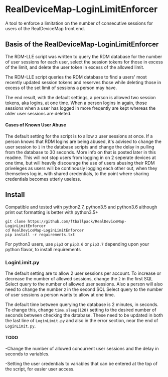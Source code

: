 # RealDeviceMap-LoginLimitEnforcer
A tool to enforce a limitation on the number of consecutive sessions for users of the RealDeviceMap front end.

## Basis of the RealDeviceMap-LoginLimitEnforcer

The RDM-LLE script was written to query the RDM database for the number of user sessions for each user, select the session tokens for those in excess of the limit, and delete the user token in excess of the allowed limit.

The RDM-LLE script queries the RDM database to find a users' most recently updated session tokens and reserves those while deleting those in excess of the set limit of sessions a person may have.

The end result, with the default settings, a person is allowed two session tokens, aka logins, at one time. When a person logins in again, those sessions when a user has logged in more freqently are kept whereas the older user sessions are deleted.

#### Cases of Known User Abuse

The default setting for the script is to allow `2` user sessions at once. If a person knows that RDM logins are being abused, it's advised to change the user session to `1` in the database scripts and change the delay in pulling from the database to 30 seconds. More info on that is posted later in this readme. This will not stop users from logging in on 2 seperate devices at one time, but will heavily discourage the use of users abusing their RDM priveleges as users will be continously logging each other out, when they themselves log in, with shared credentials, to the point where sharing credentials becomes utterly useless.

## Install

Compatible and tested with python2.7, python3.5 and python3.6 although print out formatting is better with python3.5+

```
git clone https://github.com/ftballpack/RealDeviceMap-LoginLimitEnforcer
cd RealDeviceMap-LoginLimitEnforcer
pip install -r requirements.txt
```

For python3 users, use `pip3` or `pip3.6` or `pip3.7` depending upon your python flavor, to install requirements



### LoginLimit.py

The default setting are to allow 2 user sessions per account. To increase or decrease the number of allowed sessions, change the `2` in the first SQL Select query to the number of allowed user sessions. Also a person will also need to change the number `2` in the second SQL Select query to the number of user sessions a person wants to allow at one time.

The default time between querying the database is 2 minutes, in seconds. To change this, change `time.sleep(120)` setting to the desired number of seconds between checking the database. These need to be updated in both the last line of `LoginLimit.py` and also in the error section, near the end of `LoginLimit.py`.


#### TODO

-Change the number of allowed concurrent user sessions and the delay in seconds to variables.

-Setting the user credentials to variables that can be entered at the top of the script, for easier user access.
